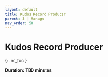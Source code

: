 ```yaml
---
layout: default
title: Kudos Record Producer
parent: 3 | Manage
nav_order: 50
---
```


# Kudos Record Producer
{: .no_toc }

**Duration: TBD minutes**
